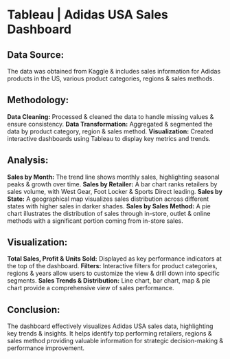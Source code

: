 # Tableau | Adidas USA Sales Dashboard

## Data Source:
The data was obtained from Kaggle & includes sales information for Adidas products in the US, various product categories, regions & sales methods.

## Methodology:
**Data Cleaning:** Processed & cleaned the data to handle missing values & ensure consistency.
**Data Transformation:** Aggregated & segmented the data by product category, region & sales method.
**Visualization:** Created interactive dashboards using Tableau to display key metrics and trends.

## Analysis:
**Sales by Month:** The trend line shows monthly sales, highlighting seasonal peaks & growth over time.
**Sales by Retailer:** A bar chart ranks retailers by sales volume, with West Gear, Foot Locker & Sports Direct leading.
**Sales by State:** A geographical map visualizes sales distribution across different states with higher sales in darker shades.
**Sales by Sales Method:** A pie chart illustrates the distribution of sales through in-store, outlet & online methods with a significant portion coming from in-store sales.

## Visualization:
**Total Sales, Profit & Units Sold:** Displayed as key performance indicators at the top of the dashboard.
**Filters:** Interactive filters for product categories, regions & years allow users to customize the view & drill down into specific segments.
**Sales Trends & Distribution:** Line chart, bar chart, map & pie chart provide a comprehensive view of sales performance.

## Conclusion:
The dashboard effectively visualizes Adidas USA sales data, highlighting key trends & insights. It helps identify top performing retailers, regions & sales method providing valuable information for strategic decision-making & performance improvement.


